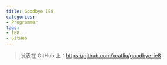 ```yaml
---
title: Goodbye IE8
categories:
- Programmer
tags:
- IE8
- GitHub
---
```


> 发表在 GitHub 上：https://github.com/xcatliu/goodbye-ie8
